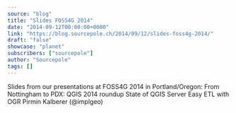 ```yaml
---
source: "blog"
title: "Slides FOSS4G 2014"
date: "2014-09-12T00:00:00+0000"
link: "https://blog.sourcepole.ch/2014/09/12/slides-foss4g-2014/"
draft: "false"
showcase: "planet"
subscribers: ["sourcepole"]
author: "Sourcepole"
tags: []
---
```


Slides from our presentations at FOSS4G 2014 in Portland/Oregon:
From Nottingham to PDX: QGIS 2014 roundup State of QGIS Server Easy ETL with OGR Pirmin Kalberer (@implgeo)
